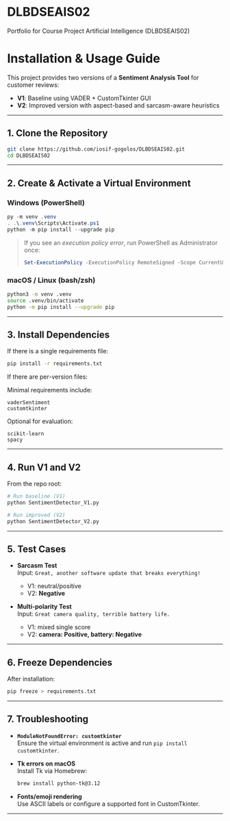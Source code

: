 # DLBDSEAIS02

Portfolio for Course Project Artificial Intelligence (DLBDSEAIS02)

# Installation & Usage Guide

This project provides two versions of a **Sentiment Analysis Tool** for customer reviews:

- **V1**: Baseline using VADER + CustomTkinter GUI
- **V2**: Improved version with aspect-based and sarcasm-aware heuristics

---

## 1. Clone the Repository

```bash
git clone https://github.com/iosif-gogolos/DLBDSEAIS02.git
cd DLBDSEAIS02
```

---

## 2. Create & Activate a Virtual Environment

### Windows (PowerShell)

```powershell
py -m venv .venv
. .\.venv\Scripts\Activate.ps1
python -m pip install --upgrade pip
```

> If you see an *execution policy error*, run PowerShell as Administrator once:
> ```powershell
> Set-ExecutionPolicy -ExecutionPolicy RemoteSigned -Scope CurrentUser
> ```

### macOS / Linux (bash/zsh)

```bash
python3 -m venv .venv
source .venv/bin/activate
python -m pip install --upgrade pip
```

---

## 3. Install Dependencies

If there is a single requirements file:

```bash
pip install -r requirements.txt
```

If there are per-version files:


Minimal requirements include:

```
vaderSentiment
customtkinter
```

Optional for evaluation:
```
scikit-learn
spacy
```

---

## 4. Run V1 and V2

From the repo root:

```bash
# Run baseline (V1)
python SentimentDetector_V1.py

# Run improved (V2)
python SentimentDetector_V2.py
```


---

## 5. Test Cases

- **Sarcasm Test**  
  Input: `Great, another software update that breaks everything!`  
  - V1: neutral/positive  
  - V2: **Negative**

- **Multi-polarity Test**  
  Input: `Great camera quality, terrible battery life.`  
  - V1: mixed single score  
  - V2: **camera: Positive, battery: Negative**

---

## 6. Freeze Dependencies

After installation:

```bash
pip freeze > requirements.txt
```

---

## 7. Troubleshooting

- **`ModuleNotFoundError: customtkinter`**  
  Ensure the virtual environment is active and run `pip install customtkinter`.

- **Tk errors on macOS**  
  Install Tk via Homebrew:  
  ```bash
  brew install python-tk@3.12
  ```

- **Fonts/emoji rendering**  
  Use ASCII labels or configure a supported font in CustomTkinter.

---
